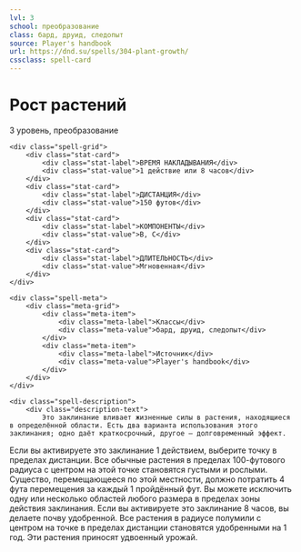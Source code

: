```yaml
---
lvl: 3
school: преобразование
class: бард, друид, следопыт
source: Player's handbook
url: https://dnd.su/spells/304-plant-growth/
cssclass: spell-card
---
```


<div class="spell-container">
    <div class="spell-header">
        <h1 class="spell-name">Рост растений</h1>
        <div class="spell-level">3 уровень, преобразование</div>
    </div>
    
    <div class="spell-grid">
        <div class="stat-card">
            <div class="stat-label">ВРЕМЯ НАКЛАДЫВАНИЯ</div>
            <div class="stat-value">1 действие или 8 часов</div>
        </div>
        <div class="stat-card">
            <div class="stat-label">ДИСТАНЦИЯ</div>
            <div class="stat-value">150 футов</div>
        </div>
        <div class="stat-card">
            <div class="stat-label">КОМПОНЕНТЫ</div>
            <div class="stat-value">В, С</div>
        </div>
        <div class="stat-card">
            <div class="stat-label">ДЛИТЕЛЬНОСТЬ</div>
            <div class="stat-value">Мгновенная</div>
        </div>
    </div>
    
    <div class="spell-meta">
        <div class="meta-grid">
            <div class="meta-item">
                <div class="meta-label">Классы</div>
                <div class="meta-value">бард, друид, следопыт</div>
            </div>
            <div class="meta-item">
                <div class="meta-label">Источник</div>
                <div class="meta-value">Player's handbook</div>
            </div>
        </div>
    </div>
    
    <div class="spell-description">
        <div class="description-text">
            Это заклинание вливает жизненные силы в растения, находящиеся в определённой области. Есть два варианта использования этого заклинания; одно даёт краткосрочный, другое — долговременный эффект.
Если вы активируете это заклинание 1 действием, выберите точку в пределах дистанции. Все обычные растения в пределах 100-футового радиуса с центром на этой точке становятся густыми и рослыми. Существо, перемещающееся по этой местности, должно потратить 4 фута перемещения за каждый 1 пройдённый фут.
Вы можете исключить одну или несколько областей любого размера в пределах зоны действия заклинания.
Если вы активируете это заклинание 8 часов, вы делаете почву удобренной. Все растения в радиусе полумили с центром на точке в пределах дистанции становятся удобренными на 1 год. Эти растения приносят удвоенный урожай.
        </div>
    </div>
</div>